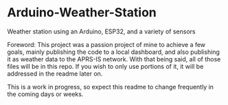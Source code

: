 # Arduino-Weather-Station
Weather station using an Arduino, ESP32, and a variety of sensors


Foreword:
This project was a passion project of mine to achieve a few goals, mainly publishing the code to a local dashboard, and also publishing it as weather data to the APRS-IS network.
With that being said, all of those files will be in this repo. If you wish to only use portions of it, it will be addressed in the readme later on.

This is a work in progress, so expect this readme to change frequently in the coming days or weeks.

